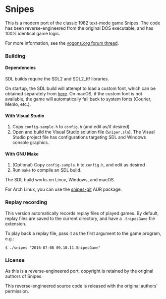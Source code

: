 # Snipes

This is a modern port of the classic 1982 text-mode game Snipes. The code has been reverse-engineered from the original DOS executable, and has 100% identical game logic. 

For more information, see the [vogons.org forum thread](https://www.vogons.org/viewtopic.php?f=7&t=49073).

### Building

#### Dependencies

SDL builds require the SDL2 and SDL2_ttf libraries.

On startup, the SDL build will attempt to load a custom font, which can be obtained separately from [here](http://kingbird.myphotos.cc/ee22d44076adb8a34d8e20df4be3730a/SnipesConsole.ttf). On macOS, if the custom font is not available, the game will automatically fall back to system fonts (Courier, Menlo, etc.).

#### With Visual Studio

1. Copy `config-sample.h` to `config.h` (and edit as/if desired)
2. Open and build the Visual Studio solution file (`Sniper.sln`).
   The Visual Studio project file has configurations targeting SDL and Windows console graphics.

#### With GNU Make

1. (Optional) Copy `config-sample.h` to `config.h`, and edit as desired
2. Run `make` to compile an SDL build.

The SDL build works on Linux, Windows, and macOS.

For Arch Linux, you can use the [snipes-git](https://aur.archlinux.org/packages/snipes-git/) AUR package.

### Replay recording

This version automatically records replay files of played games. By default, replay files are saved to the current directory, and have a `.SnipesGame` file extension.

To play back a replay file, pass it as the first argument to the game program, e.g.:

```
$ ./snipes "2016-07-08 09.10.11.SnipesGame"
```

### License

As this is a reverse-engineered port, copyright is retained by the original authors of Snipes.

This reverse-engineered source code is released with the original authors' permission.
